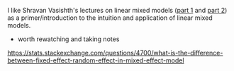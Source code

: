 

I like Shravan Vasishth's lectures on linear mixed models ([part 1](https://www.youtube.com/watch?v=MKdl_phjEXA&ab_channel=ShravanVasishth) and [part 2](https://www.youtube.com/watch?v=VmPouLbvfXI&ab_channel=ShravanVasishth)) as a primer/introduction to the intuition and application of linear mixed models.  
- worth rewatching and taking notes



https://stats.stackexchange.com/questions/4700/what-is-the-difference-between-fixed-effect-random-effect-in-mixed-effect-model

